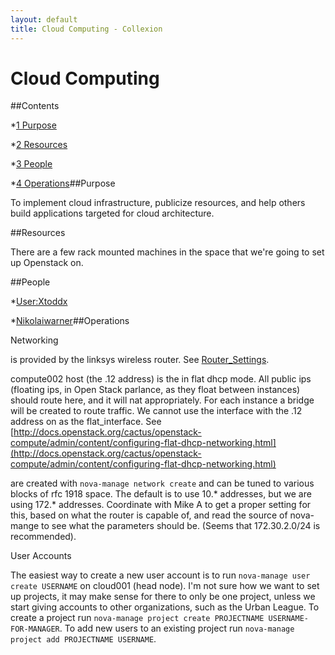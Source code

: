 ```yaml
---
layout: default
title: Cloud Computing - Collexion
---
```


<div id="page">

# Cloud Computing

##Contents

*[1
Purpose](#Purpose)


*[2
Resources](#Resources)


*[3
People](#People)


*[4
Operations](#Operations)##Purpose


To implement cloud infrastructure, publicize resources, and help others build applications targeted for cloud architecture.

##Resources


There are a few rack mounted machines in the space that we're going to set up Openstack on.

##People


*[User:Xtoddx](/pages/user:xtoddx.html)


*[Nikolaiwarner](/pages/user:nikolaiwarner.html)##Operations


Networking

is provided by the linksys wireless router.  See
[Router_Settings](/pages/router_settings.html).

compute002 host (the .12 address) is the
 in flat dhcp mode.  All public ips (floating ips, in Open Stack parlance, as they float between instances) should route here, and it will nat appropriately.  For each instance a bridge will be created to route traffic.  We cannot use the interface with the .12 address on as the flat_interface.  See
[http://docs.openstack.org/cactus/openstack-compute/admin/content/configuring-flat-dhcp-networking.html](http://docs.openstack.org/cactus/openstack-compute/admin/content/configuring-flat-dhcp-networking.html)

are created with `nova-manage network create` and can be tuned to various blocks of rfc 1918 space.  The default is to use 10.* addresses, but we are using 172.* addresses.  Coordinate with Mike A to get a proper setting for this, based on what the router is capable of, and read the source of nova-mange to see what the parameters should be.  (Seems that 172.30.2.0/24 is recommended).

User Accounts

The easiest way to create a new user account is to run `nova-manage user create USERNAME` on cloud001 (head node).  I'm not sure how we want to set up projects, it may make sense for there to only be one project, unless we start giving accounts to other organizations, such as the Urban League.  To create a project run `nova-manage project create PROJECTNAME USERNAME-FOR-MANAGER`.  To add new users to an existing project run `nova-manage project add PROJECTNAME USERNAME`.

</div>

